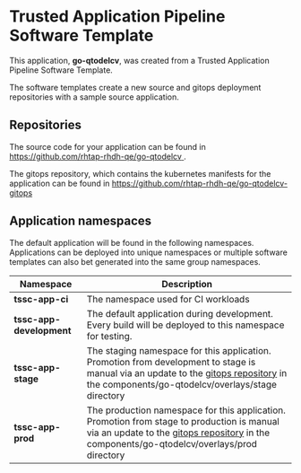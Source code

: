 # Trusted Application Pipeline Software Template

This application, **go-qtodelcv**, was created from a Trusted Application Pipeline Software Template.

The software templates create a new source and gitops deployment repositories with a sample source application. 

## Repositories

The source code for your application can be found in [https://github.com/rhtap-rhdh-qe/go-qtodelcv ](https://github.com/rhtap-rhdh-qe/go-qtodelcv ).
 
The gitops repository, which contains the kubernetes manifests for the application can be found in 
[https://github.com/rhtap-rhdh-qe/go-qtodelcv-gitops ](https://github.com/rhtap-rhdh-qe/go-qtodelcv-gitops ) 

## Application namespaces 

The default application will be found in the following namespaces. Applications can be deployed into unique namespaces or multiple software templates can also bet generated into the same group namespaces.  

|  Namespace   |  Description   |  
| -------- | -------- |
| **tssc-app-ci** | The namespace used for CI workloads |
| **tssc-app-development** | The default application during development. Every build will be deployed to this namespace for testing. |
| **tssc-app-stage** | The staging namespace for this application. Promotion from development to stage is manual via an update to the [gitops repository](https://github.com/rhtap-rhdh-qe/go-qtodelcv-gitops ) in the components/go-qtodelcv/overlays/stage directory |
| **tssc-app-prod** | The production namespace for this application. Promotion from stage to production is manual via an update to the [gitops repository](https://github.com/rhtap-rhdh-qe/go-qtodelcv-gitops ) in the components/go-qtodelcv/overlays/prod directory |